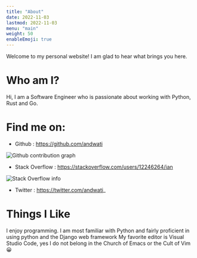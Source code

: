 ```yaml
---
title: "About"
date: 2022-11-03
lastmod: 2022-11-03
menu: "main"
weight: 50
enableEmoji: true
---
```


Welcome to my personal website! I am glad to hear what brings you here.

# Who am I?

Hi, I am a Software Engineer who is passionate about working with Python, Rust and Go.

# Find me on:

- Github : https://github.com/andwati

![Github contribution graph](https://ghchart.rshah.org/andwati)

- Stack Overflow : https://stackoverflow.com/users/12246264/ian

![Stack Overflow info](https://stackoverflow-card.vercel.app/?userID=12246264&theme=solarized-light)

- Twitter : https://twitter.com/andwati_

# Things I Like

I enjoy programming. I am most familiar with Python and fairly proficient in using python and the Django web framework
My favorite editor is Visual Studio Code, yes I do not belong in the Church of Emacs or the Cult of Vim 😀
